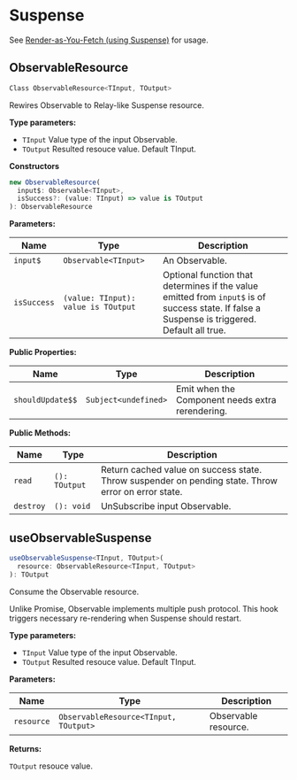 # Suspense

See [Render-as-You-Fetch (using Suspense)](../guide/render-as-you-fetch-suspense.md) for usage.

## ObservableResource

```typescript
Class ObservableResource<TInput, TOutput>
```

<Badge text="v2.2.0"/> Rewires Observable to Relay-like Suspense resource.

**Type parameters:**

- `TInput` Value type of the input Observable.
- `TOutput` Resulted resouce value. Default TInput.

**Constructors**

```typescript
new ObservableResource(
  input$: Observable<TInput>,
  isSuccess?: (value: TInput) => value is TOutput
): ObservableResource
```

**Parameters:**

Name | Type | Description
------ | ------ | ------
`input$` | `Observable<TInput>` | An Observable.
`isSuccess` | `(value: TInput): value is TOutput` | Optional function that determines if the value emitted from `input$` is of success state. If false a Suspense is triggered. Default all true.

**Public Properties:**

Name | Type | Description
------ | ------ | ------
`shouldUpdate$$` | `Subject<undefined>` | Emit when the Component needs extra rerendering.

**Public Methods:**

Name | Type | Description
------ | ------ | ------
`read` | `(): TOutput` | Return cached value on success state. Throw suspender on pending state. Throw error on error state.
`destroy` | `(): void` | UnSubscribe input Observable.

## useObservableSuspense

```typescript
useObservableSuspense<TInput, TOutput>(
  resource: ObservableResource<TInput, TOutput>
): TOutput
```

<Badge text="v2.2.0"/> Consume the Observable resource.

Unlike Promise, Observable implements multiple push protocol.
This hook triggers necessary re-rendering when Suspense should restart.

**Type parameters:**

- `TInput` Value type of the input Observable.
- `TOutput` Resulted resouce value. Default TInput.

**Parameters:**

Name | Type | Description
------ | ------ | ------
`resource` | `ObservableResource<TInput, TOutput>` | Observable resource.

**Returns:**

`TOutput` resouce value.
